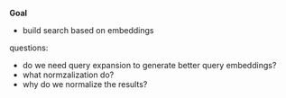 **Goal**
- build search based on embeddings

questions:
- do we need query expansion to generate better query embeddings?
- what normzalization do?
- why do we normalize the results?
